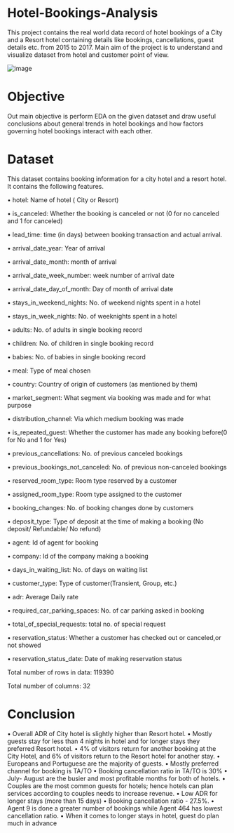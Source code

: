 # Hotel-Bookings-Analysis

This project contains the real world data record of hotel bookings of a City and a Resort hotel containing details like bookings, cancellations, guest details etc. from 2015 to 2017. Main aim of the project is to understand and visualize dataset from hotel and customer point of view.

![image](https://github.com/ajshahdrashti/Hotel-Bookings-Analysis/assets/112719599/bc6a558f-d325-4520-9f69-3b552d6d6613)

# Objective

Out main objective is perform EDA on the given dataset and draw useful conclusions about general trends in hotel bookings and how factors governing hotel bookings interact with each other.

# Dataset 

This dataset contains booking information for a city hotel and a resort hotel. It contains the following features.

•	hotel: Name of hotel ( City or Resort)

•	is_canceled: Whether the booking is canceled or not (0 for no canceled and 1 for canceled)

•	lead_time: time (in days) between booking transaction and actual arrival.

•	arrival_date_year: Year of arrival

•	arrival_date_month: month of arrival

•	arrival_date_week_number: week number of arrival date

•	arrival_date_day_of_month: Day of month of arrival date

•	stays_in_weekend_nights: No. of weekend nights spent in a hotel

•	stays_in_week_nights: No. of weeknights spent in a hotel

•	adults: No. of adults in single booking record

•	children: No. of children in single booking record

•	babies: No. of babies in single booking record

•	meal: Type of meal chosen

•	country: Country of origin of customers (as mentioned by them)

•	market_segment: What segment via booking was made and for what purpose

•	distribution_channel: Via which medium booking was made

•	is_repeated_guest: Whether the customer has made any booking before(0 for No and 1 for Yes)

•	previous_cancellations: No. of previous canceled bookings

•	previous_bookings_not_canceled: No. of previous non-canceled bookings

•	reserved_room_type: Room type reserved by a customer

•	assigned_room_type: Room type assigned to the customer

•	booking_changes: No. of booking changes done by customers

•	deposit_type: Type of deposit at the time of making a booking (No deposit/ Refundable/ No refund)

•	agent: Id of agent for booking

•	company: Id of the company making a booking

•	days_in_waiting_list: No. of days on waiting list

•	customer_type: Type of customer(Transient, Group, etc.)

•	adr: Average Daily rate

•	required_car_parking_spaces: No. of car parking asked in booking

•	total_of_special_requests: total no. of special request

•	reservation_status: Whether a customer has checked out or canceled,or not showed

•	reservation_status_date: Date of making reservation status

Total number of rows in data: 119390

Total number of columns: 32

# Conclusion

•	Overall ADR of City hotel is slightly higher than Resort hotel.
•	Mostly guests stay for less than 4 nights in hotel and for longer stays they preferred Resort hotel.
•	4% of visitors return for another booking at the City Hotel, and 6% of visitors return to the Resort hotel for another stay.
•	Europeans and Portuguese are the majority of guests.
•	Mostly preferred channel for booking is TA/TO
•	Booking cancellation ratio in TA/TO is 30%
•	July- August are the busier and most profitable months for both of hotels.
•	Couples are the most common guests for hotels; hence hotels can plan services according to couples needs to increase revenue.
•	Low ADR for longer stays (more than 15 days)
•	Booking cancellation ratio - 27.5%.
•	Agent 9 is done a greater number of bookings while Agent 464 has lowest cancellation ratio.
•	When it comes to longer stays in hotel, guest do plan much in advance




